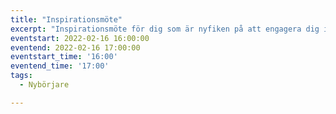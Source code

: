 ```yaml
---
title: "Inspirationsmöte"
excerpt: "Inspirationsmöte för dig som är nyfiken på att engagera dig i FLL."
eventstart: 2022-02-16 16:00:00
eventend: 2022-02-16 17:00:00
eventstart_time: '16:00'
eventend_time: '17:00'
tags:
  - Nybörjare

---
```


